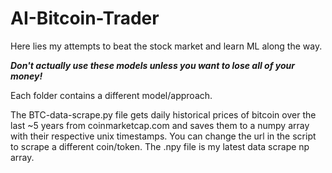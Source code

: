 # AI-Bitcoin-Trader
Here lies my attempts to beat the stock market and learn ML along the way.

***Don't actually use these models unless you want to lose all of your money!***

Each folder contains a different model/approach.

The BTC-data-scrape.py file gets daily historical prices of bitcoin over the last ~5 years from coinmarketcap.com and saves them to a numpy array with their respective unix timestamps. You can change the url in the script to scrape a different coin/token. The .npy file is my latest data scrape np array.

